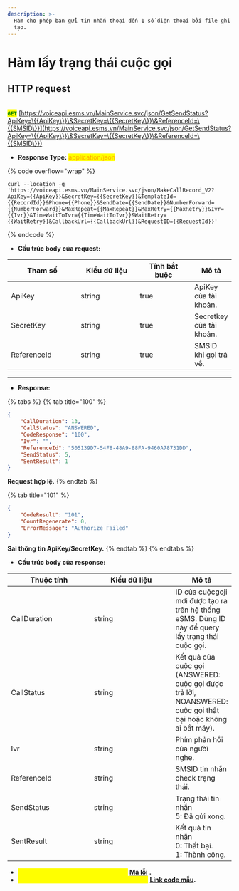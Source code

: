 ```yaml
---
description: >-
  Hàm cho phép bạn gửi tin nhắn thoại đến 1 số điện thoại bởi file ghi âm đã
  tạo.
---
```


# Hàm lấy trạng thái cuộc gọi

## HTTP request

\
<mark style="color:green;">**`GET`**</mark> [https://voiceapi.esms.vn/MainService.svc/json/GetSendStatus?ApiKey=\{{ApiKey\}}\&SecretKey=\{{SecretKey\}}\&ReferenceId=\{{SMSID\}}](https://voiceapi.esms.vn/MainService.svc/json/GetSendStatus?ApiKey=\{{ApiKey\}}\&SecretKey=\{{SecretKey\}}\&ReferenceId=\{{SMSID\}})

* **Response Type:** <mark style="color:orange;">application/json</mark>

{% code overflow="wrap" %}
```
curl --location -g 'https://voiceapi.esms.vn/MainService.svc/json/MakeCallRecord_V2?ApiKey={{ApiKey}}&SecretKey={{SecretKey}}&TemplateId={{RecordId}}&Phone={{Phone}}&SendDate={{SendDate}}&NumberForward={{NumberForward}}&MaxRepeat={{MaxRepeat}}&MaxRetry={{MaxRetry}}&Ivr={{Ivr}}&TimeWaitToIvr={{TimeWaitToIvr}}&WaitRetry={{WaitRetry}}&CallbackUrl={{CallbackUrl}}&RequestID={{RequestId}}'
```
{% endcode %}

* **Cấu trúc body của request:**

<table><thead><tr><th width="157">Tham số</th><th width="141">Kiểu dữ liệu</th><th width="129" data-type="checkbox">Tính bắt buộc</th><th>Mô tả</th></tr></thead><tbody><tr><td>ApiKey</td><td>string</td><td>true</td><td>ApiKey của tài khoản.</td></tr><tr><td>SecretKey</td><td>string</td><td>true</td><td>Secretkey của tài khoản.</td></tr><tr><td>ReferenceId</td><td>string</td><td>true</td><td>SMSID khi gọi trả về.</td></tr></tbody></table>

***

* **Response:**

{% tabs %}
{% tab title="100" %}
```json
{
    "CallDuration": 13,
    "CallStatus": "ANSWERED",
    "CodeResponse": "100",
    "Ivr": "",
    "ReferenceId": "505139D7-54F8-48A9-88FA-9460A78731DD",
    "SendStatus": 5,
    "SentResult": 1
}
```

**Request hợp lệ.**
{% endtab %}

{% tab title="101" %}
```json
{
    "CodeResult": "101",
    "CountRegenerate": 0,
    "ErrorMessage": "Authorize Failed"
}
```

**Sai thông tin ApiKey/SecretKey.**
{% endtab %}
{% endtabs %}

* **Cấu trúc body của response:**

<table><thead><tr><th width="193">Thuộc tính</th><th width="203">Kiểu dữ liệu</th><th>Mô tả</th></tr></thead><tbody><tr><td>CallDuration</td><td>string</td><td>ID của cuộcgoji mới được tạo ra trên hệ thống eSMS. Dùng ID này để query lấy trạng thái cuộc gọi.</td></tr><tr><td>CallStatus</td><td>string</td><td>Kết quả của cuộc gọi (ANSWERED: cuộc gọi được trả lời, NOANSWERED: cuộc gọi thất bại hoặc không ai bắt máy).</td></tr><tr><td>Ivr</td><td>string</td><td>Phím phản hồi của người nghe.</td></tr><tr><td>ReferenceId</td><td>string</td><td>SMSID tin nhắn check trạng thái.</td></tr><tr><td>SendStatus</td><td>string</td><td>Trạng thái tin nhắn<br>5: Đã gửi xong.</td></tr><tr><td>SentResult</td><td>string</td><td>Kết quả tin nhắn<br>0: Thất bại.<br>1: Thành công.</td></tr></tbody></table>

* _<mark style="color:yellow;">**Thông tin chi tiết mã lỗi xem ở bảng:**</mark>_ [**Mã lỗi**](../bang-ma-loi.md) **.**
* _<mark style="color:yellow;">**Lấy code mẫu các ngôn ngữ trên Postman:**</mark>_ [**Link code mẫu**](https://samplefordevelopers.esms.vn/#92d7042b-06f1-41c4-85f8-91a1d976944d)**.**
